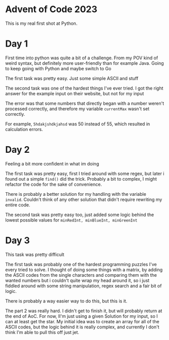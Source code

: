 
# Advent of Code 2023 
This is my real first shot at Python. 

# Day 1
First time into python was quite a bit of a challenge.
From my POV kind of weird syntax, but definitely more user-friendly than for example Java. Going to keep going with Python and maybe switch to Go

The first task was pretty easy. Just some simple ASCII and stuff

The second task was one of the hardest things I've ever tried. I got the right answer for the example input on their website, but not for my input

The error was that some numbers that directly began with a number weren't processed correctly, and therefore my variable ```currentMax``` wasn't set correctly. 

For example, ```5hdakjshdkjahsd``` was 50 instead of 55, which resulted in calculation errors.

# Day 2
Feeling a bit more confident in what im doing

The first task was pretty easy, first I tried around with some regex, but later i found out a simple ```find()``` did the trick. Probably a bit to complex, I might refactor the code for the sake of convenience. 

There is probably a better solution for my handling with the variable ```invalid```. Couldn't think of any other solution that didn't require rewriting my entire code.

The second task was pretty easy too, just added some logic behind the lowest possible values for ```minRedInt, minBlueInt, minGreenInt```

# Day 3
This task was pretty difficult

The first task was probably one of the hardest programming puzzles I've every tried to solve. I thought of doing some things with a matrix, by adding the ASCII codes from the single characters and comparing them with the wanted numbers but i couldn't quite wrap my head around it, so i just fiddled around with some string manipulation, regex search and a fair bit of logic.

There is probably a way easier way to do this, but this is it.

The part 2 was really hard. I didn't get to finish it, but will probably return at the end of AoC. For now, II'm just using a given Solution for my input, so I can at least get the star. My initial idea was to create an array for all of the ASCII codes, but the logic behind it is really complex, and currently I don't think I'm able to pull this off just jet.